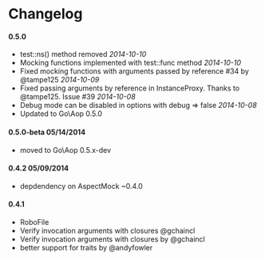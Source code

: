 # Changelog

#### 0.5.0

* test::ns() method removed *2014-10-10*
* Mocking functions implemented with test::func method *2014-10-10*
* Fixed mocking functions with arguments passed by reference #34 by @tampe125 *2014-10-09*
* Fixed passing arguments by reference in InstanceProxy. Thanks to @tampe125. Issue #39 *2014-10-08*
* Debug mode can be disabled in options with debug => false *2014-10-08*
* Updated to Go\Aop 0.5.0

#### 0.5.0-beta 05/14/2014

* moved to Go\Aop 0.5.x-dev


#### 0.4.2 05/09/2014

* depdendency on AspectMock ~0.4.0

#### 0.4.1

* RoboFile
* Verify invocation arguments with closures @gchaincl
* Verify invocation arguments with closures by @gchaincl
* better support for traits by @andyfowler
